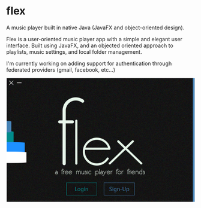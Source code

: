 # flex
A music player built in native Java (JavaFX and object-oriented design). 


Flex is a user-oriented music player app with a simple and elegant user interface. Built using JavaFX, and an objected oriented approach to playlists, music settings, and local folder management.

I'm currently working on adding support for authentication through federated providers (gmail, facebook, etc...)

![alt text](https://raw.githubusercontent.com/ShreyasPrasad/flex/master/imageresources/flexloginmenu.PNG)
